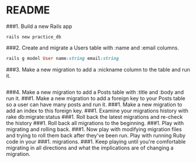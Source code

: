 # README

###1. Build a new Rails app
```
rails new practice_db
```
###2. Create and migrate a Users table with :name and :email columns.
```ruby
rails g model User name:string email:string
```
###3. Make a new migration to add a :nickname column to the table and run it.
```
```
###4. Make a new migration to add a Posts table with :title and :body and run it.
###1. Make a new migration to add a foreign key to your Posts table so a user can have many posts and run it.
###1. Make a new migration to add an index to this foreign key.
###1. Examine your migrations history with rake db:migrate:status
###1. Roll back the latest migrations and re-check the history
###1. Roll back all migrations to the beginning.
###1. Play with migrating and rolling back.
###1. Now play with modifying migration files and trying to roll them back after they've been run. Play with running Ruby code in your ###1. migrations.
###1. Keep playing until you're comfortable migrating in all directions and what the implications are of changing a migration.
